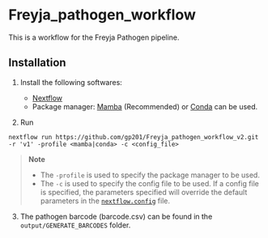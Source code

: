 # Freyja_pathogen_workflow

This is a workflow for the Freyja Pathogen pipeline.

## Installation

1. Install the following softwares:
    - [Nextflow](https://www.nextflow.io/docs/latest/getstarted.html)
    - Package manager: [Mamba](https://mamba.readthedocs.io/en/latest/mamba-installation.html) (Recommended) or [Conda](https://docs.conda.io/en/latest/) can be used.

2. Run
```
nextflow run https://github.com/gp201/Freyja_pathogen_workflow_v2.git -r 'v1' -profile <mamba|conda> -c <config_file>
```

> **Note** 
> - The `-profile` is used to specify the package manager to be used.
> - The `-c` is used to specify the config file to be used. If a config file is specified, the parameters specified will override the default parameters in the [`nextflow.config`](nextflow.config) file.

3. The pathogen barcode (barcode.csv) can be found in the `output/GENERATE_BARCODES` folder.
